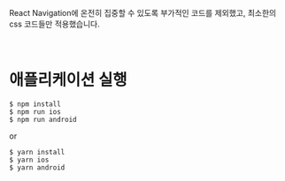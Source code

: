 React Navigation에 온전히 집중할 수 있도록 부가적인 코드를 제외했고, 최소한의 css 코드들만 적용했습니다.

<br />

# 애플리케이션 실행

```
$ npm install
$ npm run ios
$ npm run android
```

or

```
$ yarn install
$ yarn ios
$ yarn android
```
